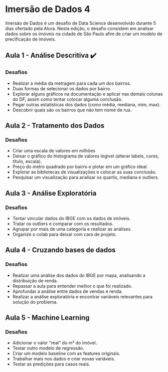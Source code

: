 # Imersão de Dados 4 

Imersão de Dados é um desafio de Data Science desenvolvido durante 5 dias ofertado pela Alura.
Nesta edição, o desafio consistem em analisar dados sobre os imóveis na cidade de São Paulo afim de criar um modelo de precificação de imóveis.

## Aula 1 - Análise Descritiva 	:heavy_check_mark:

### Desafios
* Realizar a média da metragem para cada um dos bairros. 
* Duas formas de selecionar os dados por bairro.
* Explorar alguns gráficos na documentação e aplicar nas demais colunas do DF, assim como tentar colocar alguma conclusão.
* Pegar outras estatísticas dos dados (como média, mediana, mim, max).
* Descobrir quais são os bairros que não tem nome de rua.

## Aula 2 - Tratamento dos Dados

### Desafios
* Criar uma escala de valores em milhões
*  Deixar o gráfico do histograma de valores legível (alterar labels, cores, título, escala).
*  Preço do metro quadrado por bairro e plotar em um gráfico ideal.
*  Explorar as bibliotecas de visualizações e colocar as suas conclusão.
*  Pesquisar um visualização para analisar os quartis, mediana e outliers.

## Aula 3 - Análise Exploratória

### Desafios
*  Tentar vincular dados do IBGE com os dados de imóveis.
*  Tratar os outliers e comparar com os resultados.
*  Agrupar por mais de uma categoria e realizar as análises.
*  Organize o colab para deixar com cara de projeto.

## Aula 4 - Cruzando bases de dados

### Desafios
*  Realizar uma análise dos dados do IBGE por mapa, analisando a distribuição de renda.
*  Repassar a aula para entender melhor o que foi realizado.
*  Aprofundar a análise entre dados de vendas e renda.
*  Realizar a análise exploratória e encontrar variáveis relevantes para solução do problema.

## Aula 5 - Machine Learning

### Desafios
*  Adicionar o valor "real" do m² do imóvel.
*  Testar outro modelo de regressão.
*  Criar um modelo baseline com as features originais.
*  Trabalhar mais nos dados e criar novas variáveis.
*  Testar as predições para casos reais.


